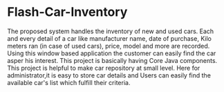 # Flash-Car-Inventory

The proposed system handles the inventory of new and used cars. Each and every detail of a car like manufacturer name, date of purchase, Kilo meters ran (in case of used cars), price, model and more are recorded. Using this window based application the customer can easily find the car asper his interest.
This project is basically having Core Java components. 
This project is helpful to make car repository at small level. 
Here for administrator,it is easy to store car details and Users can easily find the available car's list which fulfill their criteria.
